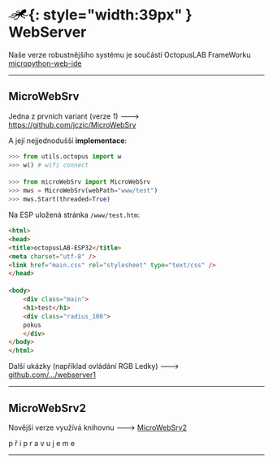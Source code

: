 # ![logo](img/logo_small.png){: style="width:39px" } WebServer


Naše verze robustnějšího systému je součástí OctopusLAB FrameWorku [micropython-web-ide](https://www.octopuslab.cz/micropython-web-ide/)

---

## MicroWebSrv

Jedna z prvních variant (verze 1) 🡒 https://github.com/jczic/MicroWebSrv

A její nejjednodušší **implementace**:

```python
>>> from utils.octopus import w
>>> w() # wifi connect

>>> from microWebSrv import MicroWebSrv
>>> mws = MicroWebSrv(webPath="www/test")
>>> mws.Start(threaded=True)

```

Na ESP uložená stránka `/www/test.htm`:

```html
<html>
<head>
<title>octopusLAB-ESP32</title>
<meta charset="utf-8" />
<link href="main.css" rel="stylesheet" type="text/css" />
</head>

<body>
    <div class="main">
    <h1>test</h1>
    <div class="radius_100">
    pokus
    </div>
</body>
</html>
```

Další ukázky (například ovládání RGB Ledky) 🡒 [github.com/.../webserver1](https://github.com/octopusengine/octopuslab/tree/master/projects/webserver1)

---

## MicroWebSrv2

Novější verze využívá knihovnu 🡒 [MicroWebSrv2](https://github.com/jczic/MicroWebSrv2)


p ř i p r a v u j e m e 

---



